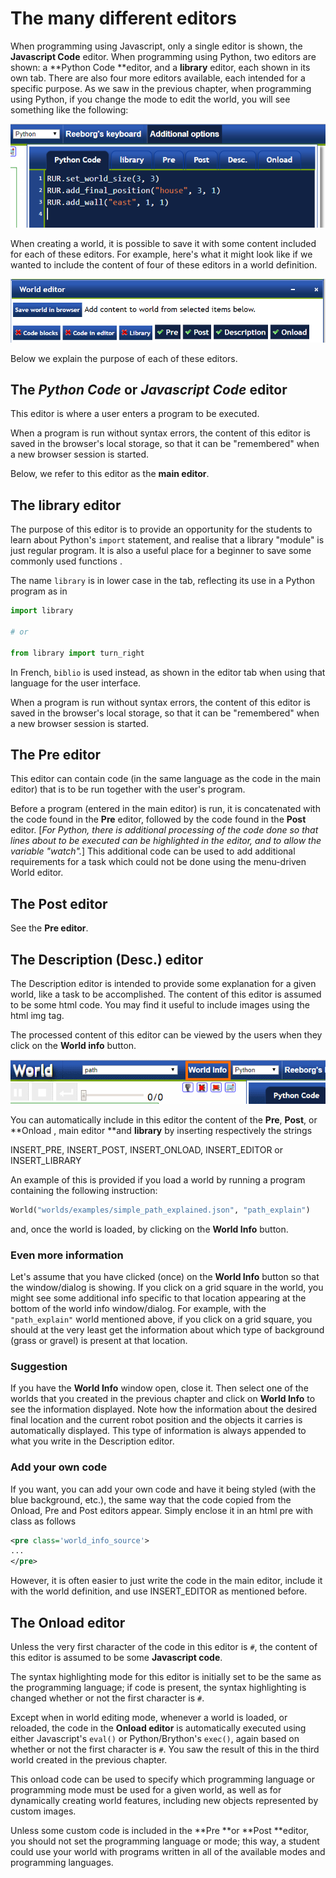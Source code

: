 # The many different editors

When programming using Javascript, only a single editor is shown, the **Javascript Code** editor. When programming using Python, two editors are shown: a **Python Code **editor, and a **library** editor, each shown in its own tab.  There are also four more editors available, each intended for a specific purpose. As we saw in the previous chapter, when programming using Python, if you change the mode to edit the world, you will see something like the following:

![](/assets/editor_tabs.png)

When creating a world, it is possible to save it with some content included for each of these editors.  For example, here's what it might look like if we wanted to include the content of four of these editors in a world definition.

![](/assets/editors2.png)

Below we explain the purpose of each of these editors.

## The _Python Code_ or _Javascript Code_ editor

This editor is where a user enters a program to be executed.

When a program is run without syntax errors, the content of this editor is saved in the browser's local storage, so that it can be "remembered" when a new browser session is started.

Below, we refer to this editor as the **main editor**.

## The library editor

The purpose of this editor is to provide an opportunity for the students to learn about Python's `import` statement, and realise that a library "module" is just regular program.  It is also a useful place for a beginner to save some commonly used functions .

The name `library` is in lower case in the tab, reflecting its use in a Python program as in

```python
import library

# or

from library import turn_right
```

In French, `biblio` is used instead, as shown in the editor tab when using that language for the user interface.

When a program is run without syntax errors, the content of this editor is saved in the browser's local storage, so that it can be "remembered" when a new browser session is started.

## The Pre editor

This editor can contain code \(in the same language as the code in the main editor\) that is to be run together with the user's program.

Before a program \(entered in the main editor\) is run, it is concatenated with the code found in the **Pre** editor, followed by the code found in the **Post** editor. \[_For Python, there is additional processing of the code done so that lines about to be executed can be highlighted in the editor, and to allow the variable "watch"._\] This additional code can be used to add additional requirements for a task which could not be done using the menu-driven World editor.

## The Post editor

See the **Pre editor**.

## The Description \(Desc.\) editor

The Description editor is intended to provide some explanation for a given world, like a task to be accomplished. The content of this editor is assumed to be some html code. You may find it useful to include images using the html img tag.

The processed content of this editor can be viewed by the users when they click on the **World info** button.

![](/assets/world_info.png)

You can automatically include in this editor the content of the **Pre**, **Post**, or **Onload , main editor **and **library** by inserting respectively the strings

INSERT\_PRE, INSERT\_POST,  INSERT\_ONLOAD, INSERT\_EDITOR or INSERT\_LIBRARY

An example of this is provided if you load a world by running a program containing the following instruction:

```py
World("worlds/examples/simple_path_explained.json", "path_explain")
```

and, once the world is loaded, by clicking on the **World Info** button.

### Even more information

Let's assume that you have clicked \(once\) on the **World Info** button so that the window/dialog is showing.  If you click on a grid square in the world, you might see some additional info specific to that location appearing at the bottom of the world info window/dialog.  For example, with the `"path_explain"` world mentioned above, if you click on a grid square, you should at the very least get the information about which type of background \(grass or gravel\) is present at that location.

### Suggestion

If you have the **World Info** window open, close it. Then select one of the worlds that you created in the previous chapter and click on **World Info** to see the information displayed. Note how the information about the desired final location and the current robot position and the objects it carries is automatically displayed. This type of information is always appended to what you write in the Description editor.

### Add your own code

If you want, you can add your own code and have it being styled \(with the blue background, etc.\), the same way that the code copied from the Onload, Pre and Post editors appear. Simply enclose it in an html pre with class as follows

```xml
<pre class='world_info_source'>
...
</pre>
```

However, it is often easier to just write the code in the main editor, include it with the world definition, and use INSERT\_EDITOR as mentioned before.

## The Onload editor

Unless the very first character of the code in this editor is `#`, the content of this editor is assumed to be some **Javascript code**.

The syntax highlighting mode for this editor is initially set to be the same as the programming language; if code is present, the syntax highlighting is changed whether or not the first character is `#`.

Except when in world editing mode, whenever a world is loaded, or reloaded, the code in the **Onload editor** is automatically executed using either Javascript's `eval()` or Python/Brython's `exec()`, again based on whether or not the first character is `#`. You saw the result of this in the third world created in the previous chapter.

This onload code can be used to specify which programming language or programming mode must be used for a given world, as well as for dynamically creating world features, including new objects represented by custom images.

Unless some custom code is included in the **Pre **or **Post **editor, you should not set the programming language or mode; this way, a student could use your world with programs written in all of the available modes and programming languages.

